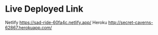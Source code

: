 # Live Deployed Link

Netlify   https://sad-ride-60fa4c.netlify.app/
Heroku    http://secret-caverns-62867.herokuapp.com/

